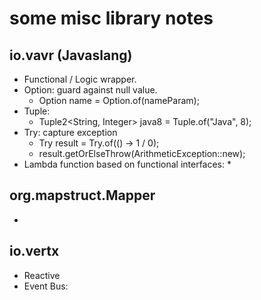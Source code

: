 # some misc library notes

## io.vavr (Javaslang)
* Functional / Logic wrapper.
* Option: guard against null value.
    * Option<String> name = Option.of(nameParam);
* Tuple:
    * Tuple2<String, Integer> java8 = Tuple.of("Java", 8);
* Try: capture exception
    * Try<Integer> result = Try.of(() -> 1 / 0);
    * result.getOrElseThrow(ArithmeticException::new);
* Lambda function based on functional interfaces:
    *

## org.mapstruct.Mapper
*

## io.vertx
* Reactive
* Event Bus:
